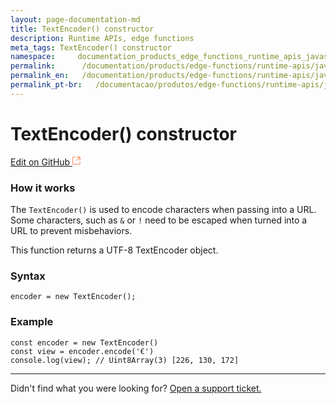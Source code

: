 ```yaml
---
layout: page-documentation-md
title: TextEncoder() constructor
description: Runtime APIs, edge functions
meta_tags: TextEncoder() constructor
namespace:     documentation_products_edge_functions_runtime_apis_javascript_text-encoder
permalink:      /documentation/products/edge-functions/runtime-apis/javascript/text-encoder/
permalink_en:   /documentation/products/edge-functions/runtime-apis/javascript/text-encoder/
permalink_pt-br:   /documentacao/produtos/edge-functions/runtime-apis/javascript/text-encoder/
---
```

# **TextEncoder() constructor**

[Edit on GitHub <svg width="14" height="14" xmlns="http://www.w3.org/2000/svg"><g fill="none" stroke="#F3652B"><path d="M4.81.71H.672v11.43H12.1V8.001" stroke-width=".8"/><path d="M6.87.786h5.155V5.94M6.31 6.5L12.026.786"/></g></svg>](https://github.com/aziontech/docs_en/edit/master/edge-functions/runtime-apis/javascript/request/2021-01-14-index.md)

### How it works

The `TextEncoder()` is used to encode characters when passing into a URL. Some characters, such as `&` or `!` need to be escaped when turned into a URL to prevent misbehaviors. 

This function returns a UTF-8 TextEncoder object.

### Syntax

`encoder = new TextEncoder();`

### Example

```
const encoder = new TextEncoder()
const view = encoder.encode('€')
console.log(view); // Uint8Array(3) [226, 130, 172]
```



---

Didn't find what you were looking for? [Open a support ticket.](https://tickets.azion.com/)
